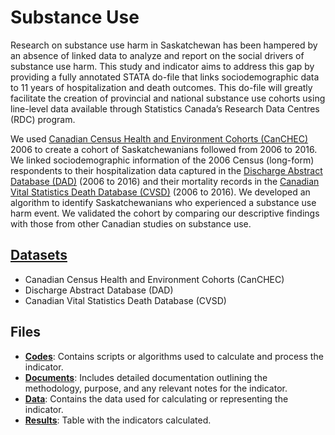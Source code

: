 # Substance Use

Research on substance use harm in Saskatchewan has been hampered by an absence of linked data to analyze and report on the social drivers of substance use harm. 
This study and indicator aims to address this gap by providing a fully annotated STATA do-file that links sociodemographic data to 11 years of hospitalization 
and death outcomes. This do-file will greatly facilitate the creation of provincial and national substance use cohorts using line-level data available
through Statistics Canada’s Research Data Centres (RDC) program.

We used [Canadian Census Health and Environment Cohorts (CanCHEC)](https://github.com/csdul/pre_beta_datasets/blob/main/README.md) 2006 to create a cohort of Saskatchewanians followed from 2006 to 2016. We linked
sociodemographic information of the 2006 Census (long-form) respondents to their hospitalization data captured in the 
[Discharge Abstract Database (DAD)](https://github.com/csdul/pre_beta_datasets/blob/main/README.md) (2006 to 2016) and their mortality records in the [Canadian Vital Statistics Death Database (CVSD)]((https://github.com/csdul/pre_beta_datasets/blob/main/README.md)) (2006 to
2016). We developed an algorithm to identify Saskatchewanians who experienced a substance use harm event. We validated the cohort by comparing our
descriptive findings with those from other Canadian studies on substance use.

## [Datasets](https://github.com/csdul/pre_beta_datasets)

- Canadian Census Health and Environment Cohorts (CanCHEC)
- Discharge Abstract Database (DAD)
- Canadian Vital Statistics Death Database (CVSD)

## Files

- [**Codes**](https://github.com/csdul/pre_beta_hub_individual/tree/main/avoidable_mortality/codes): Contains scripts or algorithms used to calculate and process the indicator.
- [**Documents**](https://github.com/csdul/pre_beta_hub_individual/tree/main/avoidable_mortality/documents): Includes detailed documentation outlining the methodology, purpose, and any relevant notes for the indicator.
- [**Data**](https://github.com/csdul/pre_beta_hub_individual/tree/main/avoidable_mortality/data): Contains the data used for calculating or representing the indicator.
- [**Results**](https://github.com/csdul/pre_beta_hub_individual/tree/main/avoidable_mortality/results): Table with the indicators calculated.

